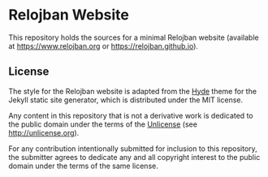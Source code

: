 # Relojban Website

This repository holds the sources for a minimal Relojban website (available at <https://www.relojban.org> or <https://relojban.github.io>).

## License
[License]: #license

The style for the Relojban website is adapted from the [Hyde](https://github.com/poole/hyde) theme for the Jekyll static site generator, which is distributed under the MIT license.

Any content in this repository that is not a derivative work is dedicated to the public domain under the terms of the [Unlicense](UNLICENSE) (see <http://unlicense.org>).

For any contribution intentionally submitted for inclusion to this repository, the submitter agrees to dedicate any and all copyright interest to the public domain under the terms of the same license.
